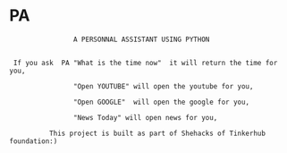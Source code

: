 # PA
                    A PERSONNAL ASSISTANT USING PYTHON
                    
                    
     If you ask  PA "What is the time now"  it will return the time for you,
     
                    "Open YOUTUBE" will open the youtube for you,
                    
                    "Open GOOGLE"  will open the google for you,
                    
                    "News Today" will open news for you,

              This project is built as part of Shehacks of Tinkerhub foundation:)
